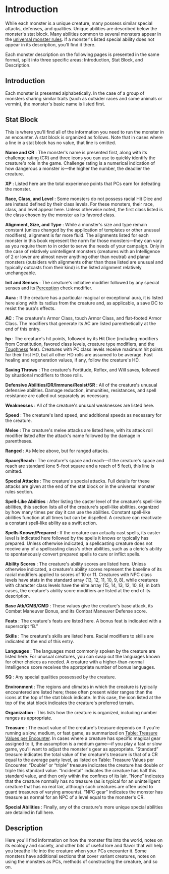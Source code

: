 # Introduction

While each monster is a unique creature, many possess similar special attacks, defenses, and qualities. Unique abilities are described below the monster's stat block. Many abilities common to several monsters appear in the [universal monster rules](universalMonsterRules). If a monster's listed special ability does not appear in its description, you'll find it there.

Each monster description on the following pages is presented in the same format, split into three specific areas: Introduction, Stat Block, and Description.

## Introduction

Each monster is presented alphabetically. In the case of a group of monsters sharing similar traits (such as outsider races and some animals or vermin), the monster's basic name is listed first.

## Stat Block

This is where you'll find all of the information you need to run the monster in an encounter. A stat block is organized as follows. Note that in cases where a line in a stat block has no value, that line is omitted.

**Name and CR** : The monster's name is presented first, along with its challenge rating (CR) and three icons you can use to quickly identify the creature's role in the game. Challenge rating is a numerical indication of how dangerous a monster is—the higher the number, the deadlier the creature.

**XP** : Listed here are the total experience points that PCs earn for defeating the monster.

**Race, Class, and Level** : Some monsters do not possess racial Hit Dice and are instead defined by their class levels. For these monsters, their race, class, and level appear here. Unless otherwise noted, the first class listed is the class chosen by the monster as its favored class.

**Alignment, Size, and Type** : While a monster's size and type remain constant (unless changed by the application of templates or other unusual modifiers), alignment is far more fluid. The alignments listed for each monster in this book represent the norm for those monsters—they can vary as you require them to in order to serve the needs of your campaign. Only in the case of relatively unintelligent monsters (creatures with an Intelligence of 2 or lower are almost never anything other than neutral) and planar monsters (outsiders with alignments other than those listed are unusual and typically outcasts from their kind) is the listed alignment relatively unchangeable.

**Init and Senses** : The creature's initiative modifier followed by any special senses and its [Perception](../skills/perception#_perception) check modifier.

**Aura** : If the creature has a particular magical or exceptional aura, it is listed here along with its radius from the creature and, as applicable, a save DC to resist the aura's effects.

**AC** : The creature's Armor Class, touch Armor Class, and flat-footed Armor Class. The modifiers that generate its AC are listed parenthetically at the end of this entry.

**hp** : The creature's hit points, followed by its Hit Dice (including modifiers from Constitution, favored class levels, creature type modifiers, and the [Toughness](../feats#_toughness) feat). Creatures with PC class levels receive maximum hit points for their first HD, but all other HD rolls are assumed to be average. Fast healing and regeneration values, if any, follow the creature's HD.

**Saving Throws** : The creature's Fortitude, Reflex, and Will saves, followed by situational modifiers to those rolls.

**Defensive Abilities/DR/Immune/Resist/SR** : All of the creature's unusual defensive abilities. Damage reduction, immunities, resistances, and spell resistance are called out separately as necessary.

**Weaknesses** : All of the creature's unusual weaknesses are listed here.

**Speed** : The creature's land speed, and additional speeds as necessary for the creature.

**Melee** : The creature's melee attacks are listed here, with its attack roll modifier listed after the attack's name followed by the damage in parentheses.

**Ranged** : As Melee above, but for ranged attacks.

**Space/Reach** : The creature's space and reach—if the creature's space and reach are standard (one 5-foot square and a reach of 5 feet), this line is omitted.

**Special Attacks** : The creature's special attacks. Full details for these attacks are given at the end of the stat block or in the universal monster rules section.

**Spell-Like Abilities** : After listing the caster level of the creature's spell-like abilities, this section lists all of the creature's spell-like abilities, organized by how many times per day it can use the abilities. Constant spell-like abilities function at all times but can be dispelled. A creature can reactivate a constant spell-like ability as a swift action.

**Spells Known/Prepared** : If the creature can actually cast spells, its caster level is indicated here followed by the spells it knows or typically has prepared. Unless otherwise indicated, a spellcasting creature does not receive any of a spellcasting class's other abilities, such as a cleric's ability to spontaneously convert prepared spells to cure or inflict spells.

**Ability Scores** : The creature's ability scores are listed here. Unless otherwise indicated, a creature's ability scores represent the baseline of its racial modifiers applied to scores of 10 or 11. Creatures with NPC class levels have stats in the standard array (13, 12, 11, 10, 9, 8), while creatures with character class levels have the elite array (15, 14, 13, 12, 10, 8); in both cases, the creature's ability score modifiers are listed at the end of its description.

**Base Atk/CMB/CMD** : These values give the creature's base attack, its Combat Maneuver Bonus, and its Combat Maneuver Defense score.

**Feats** : The creature's feats are listed here. A bonus feat is indicated with a superscript “B.”

**Skills** : The creature's skills are listed here. Racial modifiers to skills are indicated at the end of this entry.

**Languages** : The languages most commonly spoken by the creature are listed here. For unusual creatures, you can swap out the languages known for other choices as needed. A creature with a higher-than-normal Intelligence score receives the appropriate number of bonus languages.

**SQ** : Any special qualities possessed by the creature.

**Environment** : The regions and climates in which the creature is typically encountered are listed here; these often present wider ranges than the icons at the top of the stat block indicate. In this case, the icon listed at the top of the stat block indicates the creature's preferred terrain.

**Organization** : This lists how the creature is organized, including number ranges as appropriate.

**Treasure** : The exact value of the creature's treasure depends on if you're running a slow, medium, or fast game, as summarized on [Table: Treasure Values per Encounter](../gamemastering#_table-12-5-treasure-values-per-encounter). In cases where a creature has specific magical gear assigned to it, the assumption is a medium game—if you play a fast or slow game, you'll want to adjust the monster's gear as appropriate. “Standard” treasure indicates the total value of the creature's treasure is that of a CR equal to the average party level, as listed on Table: Treasure Values per Encounter. “Double” or “triple” treasure indicates the creature has double or triple this standard value. “Incidental” indicates the creature has half this standard value, and then only within the confines of its lair. “None” indicates that the creature normally has no treasure (as is typical for an unintelligent creature that has no real lair, although such creatures are often used to guard treasures of varying amounts). “NPC gear” indicates the monster has treasure as normal for an NPC of a level equal to the monster's CR.

**Special Abilities** : Finally, any of the creature's more unique special abilities are detailed in full here.

## Description

Here you'll find information on how the monster fits into the world, notes on its ecology and society, and other bits of useful lore and flavor that will help you breathe life into the creature when your PCs encounter it. Some monsters have additional sections that cover variant creatures, notes on using the monsters as PCs, methods of constructing the creature, and so on.

